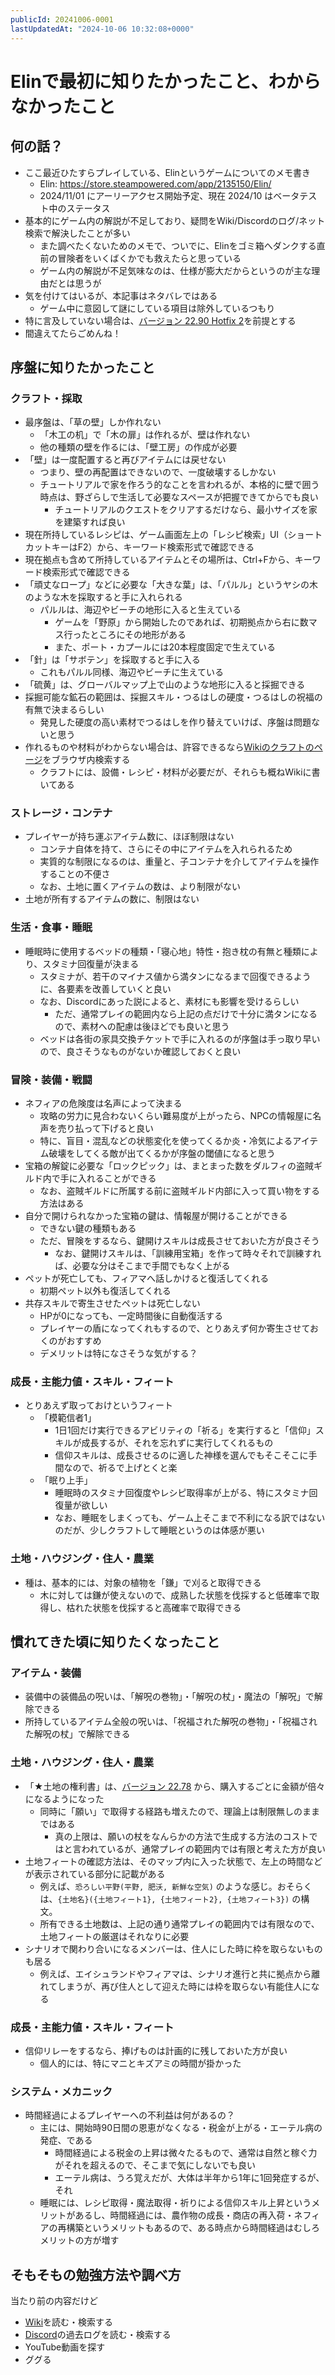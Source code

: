 ```yaml
---
publicId: 20241006-0001
lastUpdatedAt: "2024-10-06 10:32:08+0000"
---
```


# Elinで最初に知りたかったこと、わからなかったこと

## 何の話？

- ここ最近ひたすらプレイしている、Elinというゲームについてのメモ書き
  - Elin: https://store.steampowered.com/app/2135150/Elin/
  - 2024/11/01 にアーリーアクセス開始予定、現在 2024/10 はベータテスト中のステータス
- 基本的にゲーム内の解説が不足しており、疑問をWiki/Discordのログ/ネット検索で解決したことが多い
  - また調べたくないためのメモで、ついでに、Elinをゴミ箱へダンクする直前の冒険者をいくばくかでも救えたらと思っている
  - ゲーム内の解説が不足気味なのは、仕様が膨大だからというのが主な理由だとは思うが
- 気を付けてはいるが、本記事はネタバレではある
  - ゲーム中に意図して謎にしている項目は除外しているつもり
- 特に言及していない場合は、[バージョン 22.90 Hotfix 2](https://discord.com/channels/208391609778307075/1188425646679015535/1297628502186791045)を前提とする
- 間違えてたらごめんね！

## 序盤に知りたかったこと

### クラフト・採取

- 最序盤は、「草の壁」しか作れない
  - 「木工の机」で「木の扉」は作れるが、壁は作れない
  - 他の種類の壁を作るには、「壁工房」の作成が必要
- 「壁」は一度配置すると再びアイテムには戻せない
  - つまり、壁の再配置はできないので、一度破壊するしかない
  - チュートリアルで家を作ろう的なことを言われるが、本格的に壁で囲う時点は、野ざらしで生活して必要なスペースが把握できてからでも良い
    - チュートリアルのクエストをクリアするだけなら、最小サイズを家を建築すれば良い
- 現在所持しているレシピは、ゲーム画面左上の「レシピ検索」UI（ショートカットキーはF2）から、キーワード検索形式で確認できる
- 現在拠点も含めて所持しているアイテムとその場所は、Ctrl+Fから、キーワード検索形式で確認できる
- 「頑丈なロープ」などに必要な「大きな葉」は、「パルル」というヤシの木のような木を採取すると手に入れられる
  - パルルは、海辺やビーチの地形に入ると生えている
    - ゲームを「野原」から開始したのであれば、初期拠点から右に数マス行ったところにその地形がある
    - また、ポート・カプールには20本程度固定で生えている
- 「針」は「サボテン」を採取すると手に入る
  - これもパルル同様、海辺やビーチに生えている
- 「硫黄」は、グローバルマップ上で山のような地形に入ると採掘できる
- 採掘可能な鉱石の範囲は、採掘スキル・つるはしの硬度・つるはしの祝福の有無で決まるらしい
  - 発見した硬度の高い素材でつるはしを作り替えていけば、序盤は問題ないと思う
- 作れるものや材料がわからない場合は、許容できるなら[Wikiのクラフトのページ](https://ylvapedia.wiki/wiki/Elin:%E3%82%AF%E3%83%A9%E3%83%95%E3%83%88)をブラウザ内検索する
  - クラフトには、設備・レシピ・材料が必要だが、それらも概ねWikiに書いてある

### ストレージ・コンテナ

- プレイヤーが持ち運ぶアイテム数に、ほぼ制限はない
  - コンテナ自体を持て、さらにその中にアイテムを入れられるため
  - 実質的な制限になるのは、重量と、子コンテナを介してアイテムを操作することの不便さ
  - なお、土地に置くアイテムの数は、より制限がない
- 土地が所有するアイテムの数に、制限はない

### 生活・食事・睡眠

- 睡眠時に使用するベッドの種類・「寝心地」特性・抱き枕の有無と種類により、スタミナ回復量が決まる
  - スタミナが、若干のマイナス値から満タンになるまで回復できるように、各要素を改善していくと良い
  - なお、Discordにあった説によると、素材にも影響を受けるらしい
    - ただ、通常プレイの範囲内なら上記の点だけで十分に満タンになるので、素材への配慮は後ほどでも良いと思う
  - ベッドは各街の家具交換チケットで手に入れるのが序盤は手っ取り早いので、良さそうなものがないか確認しておくと良い

### 冒険・装備・戦闘

- ネフィアの危険度は名声によって決まる
  - 攻略の労力に見合わないくらい難易度が上がったら、NPCの情報屋に名声を売り払って下げると良い
  - 特に、盲目・混乱などの状態変化を使ってくるか炎・冷気によるアイテム破壊をしてくる敵が出てくるかが序盤の閾値になると思う
- 宝箱の解錠に必要な「ロックピック」は、まとまった数をダルフィの盗賊ギルド内で手に入れることができる
  - なお、盗賊ギルドに所属する前に盗賊ギルド内部に入って買い物をする方法はある
- 自分で開けられなかった宝箱の鍵は、情報屋が開けることができる
  - できない鍵の種類もある
  - ただ、冒険をするなら、鍵開けスキルは成長させておいた方が良さそう
    - なお、鍵開けスキルは、「訓練用宝箱」を作って時々それで訓練すれば、必要な分はそこまで手間でもなく上がる
- ペットが死亡しても、フィアマへ話しかけると復活してくれる
  - 初期ペット以外も復活してくれる
- 共存スキルで寄生させたペットは死亡しない
  - HPが0になっても、一定時間後に自動復活する
  - プレイヤーの盾になってくれもするので、とりあえず何か寄生させておくのがおすすめ
  - デメリットは特になさそうな気がする？

### 成長・主能力値・スキル・フィート

- とりあえず取っておけというフィート
  - 「模範信者1」
    - 1日1回だけ実行できるアビリティの「祈る」を実行すると「信仰」スキルが成長するが、それを忘れずに実行してくれるもの
    - 信仰スキルは、成長させるのに適した神様を選んでもそこそこに手間なので、祈るで上げとくと楽
  - 「眠り上手」
    - 睡眠時のスタミナ回復度やレシピ取得率が上がる、特にスタミナ回復量が欲しい
    - なお、睡眠をしまくっても、ゲーム上そこまで不利になる訳ではないのだが、少しクラフトして睡眠というのは体感が悪い

### 土地・ハウジング・住人・農業

- 種は、基本的には、対象の植物を「鎌」で刈ると取得できる
  - 木に対しては鎌が使えないので、成熟した状態を伐採すると低確率で取得し、枯れた状態を伐採すると高確率で取得できる

## 慣れてきた頃に知りたくなったこと

### アイテム・装備

- 装備中の装備品の呪いは、「解呪の巻物」・「解呪の杖」・魔法の「解呪」で解除できる
- 所持しているアイテム全般の呪いは、「祝福された解呪の巻物」・「祝福された解呪の杖」で解除できる

### 土地・ハウジング・住人・農業

- 「★土地の権利書」は、[バージョン 22.78](https://discord.com/channels/208391609778307075/1188425646679015535/1289013628305145947) から、購入するごとに金額が倍々になるようになった
  - 同時に「願い」で取得する経路も増えたので、理論上は制限無しのままではある
    - 真の上限は、願いの杖をなんらかの方法で生成する方法のコストではと言われているが、通常プレイの範囲内では有限と考えた方が良い
- 土地フィートの確認方法は、そのマップ内に入った状態で、左上の時間などが表示されている部分に記載がある
  - 例えば、`恐ろしい平野(平野, 肥沃, 新鮮な空気)` のような感じ。おそらくは、`{土地名}({土地フィート1}, {土地フィート2}, {土地フィート3})` の構文。
  - 所有できる土地数は、上記の通り通常プレイの範囲内では有限なので、土地フィートの厳選はそれなりに必要
- シナリオで関わり合いになるメンバーは、住人にした時に枠を取らないものも居る
  - 例えば、エイシュランドやフィアマは、シナリオ進行と共に拠点から離れてしまうが、再び住人として迎えた時には枠を取らない有能住人になる

### 成長・主能力値・スキル・フィート

- 信仰リレーをするなら、捧げものは計画的に残しておいた方が良い
  - 個人的には、特にマニとキズアミの時間が掛かった

### システム・メカニック

- 時間経過によるプレイヤーへの不利益は何があるの？
  - 主には、開始時90日間の恩恵がなくなる・税金が上がる・エーテル病の発症、である
    - 時間経過による税金の上昇は微々たるもので、通常は自然と稼ぐ力がそれを超えるので、そこまで気にしないでも良い
    - エーテル病は、うろ覚えだが、大体は半年から1年に1回発症するが、それ
  - 睡眠には、レシピ取得・魔法取得・祈りによる信仰スキル上昇というメリットがあるし、時間経過には、農作物の成長・商店の再入荷・ネフィアの再構築というメリットもあるので、ある時点から時間経過はむしろメリットの方が増す

## そもそもの勉強方法や調べ方

当たり前の内容だけど

- [Wiki](https://ylvapedia.wiki/)を読む・検索する
- [Discord](https://discord.com/channels/208391609778307075/)の過去ログを読む・検索する
- YouTube動画を探す
- ググる
